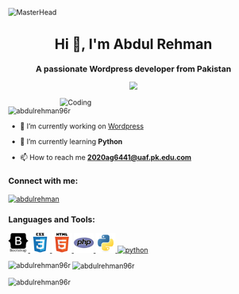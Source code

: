 ![MasterHead](https://jayamwebsolutions.com/img/website.gif)
<h1 align="center">Hi 👋, I'm Abdul Rehman</h1>
<h3 align="center">A passionate Wordpress developer from Pakistan</h3>
<p align="center">
  <img src="https://readme-typing-svg.demolab.com/?lines=Freelancer;WordPress Developer;IT - Professional;Always%20learning%20new%20things&font=Fira%20Code&center=true&width=440&height=45&color=#bfcfde&vCenter=true&size=22&pause=1000">
</p>
<img align="right" alt="Coding" width="400" src="https://cdn.dribbble.com/users/1059583/screenshots/4171367/coding-freak.gif">


<p align="left"> <img src="https://komarev.com/ghpvc/?username=abdulrehman96r&label=Profile%20views&color=0e75b6&style=flat" alt="abdulrehman96r" /> </p>

- 🔭 I’m currently working on [Wordpress](https://senecamotorsport.com/)

- 🌱 I’m currently learning **Python**

- 📫 How to reach me **2020ag6441@uaf.pk.edu.com**

<h3 align="left">Connect with me:</h3>
<p align="left">
<a href="https://kaggle.com/abdulrehman" target="blank"><img align="center" src="https://raw.githubusercontent.com/rahuldkjain/github-profile-readme-generator/master/src/images/icons/Social/kaggle.svg" alt="abdulrehman" height="30" width="40" /></a>
</p>

<h3 align="left">Languages and Tools:</h3>
<p align="left"> <a href="https://getbootstrap.com" target="_blank" rel="noreferrer"> <img src="https://raw.githubusercontent.com/devicons/devicon/master/icons/bootstrap/bootstrap-plain-wordmark.svg" alt="bootstrap" width="40" height="40"/> </a> <a href="https://www.w3schools.com/css/" target="_blank" rel="noreferrer"> <img src="https://raw.githubusercontent.com/devicons/devicon/master/icons/css3/css3-original-wordmark.svg" alt="css3" width="40" height="40"/> </a> <a href="https://www.w3.org/html/" target="_blank" rel="noreferrer"> <img src="https://raw.githubusercontent.com/devicons/devicon/master/icons/html5/html5-original-wordmark.svg" alt="html5" width="40" height="40"/> </a> <a href="https://www.php.net" target="_blank" rel="noreferrer"> <img src="https://raw.githubusercontent.com/devicons/devicon/master/icons/php/php-original.svg" alt="php" width="40" height="40"/> </a> <a href="https://www.python.org" target="_blank" rel="noreferrer"> <img src="https://raw.githubusercontent.com/devicons/devicon/master/icons/python/python-original.svg" alt="python" width="40" height="40"/> </a> <a href="https://www.python.org" target="_blank" rel="noreferrer"> <img src="https://cdn-icons-png.flaticon.com/512/2103/2103694.png" alt="python" width="40" height="40"/> </a>  </p>

<p><img align="left" src="https://github-readme-stats.vercel.app/api/top-langs?username=abdulrehman96r&show_icons=true&locale=en&layout=compact" alt="abdulrehman96r" /></p>

<p>&nbsp;<img align="center" src="https://github-readme-stats.vercel.app/api?username=abdulrehman96r&show_icons=true&locale=en" alt="abdulrehman96r" /></p>

<p><img align="center" src="https://github-readme-streak-stats.herokuapp.com/?user=abdulrehman96r&" alt="abdulrehman96r" /></p>

